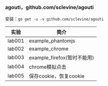 ### agouti，github.com/sclevine/agouti
安装：`go get -u -v github.com/sclevine/agouti`

|实验|简介|
|---|---|
|lab001|example_phantomjs|
|lab002|example_chrome|
|lab003|example_firefox(暂时不能用)|
|lab004|chrome模拟点击|
|lab005|保存cookie，恢复cookie|